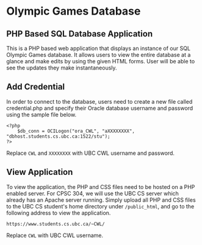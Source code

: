 # Olympic Games Database

## PHP Based SQL Database Application

This is a PHP based web application that displays an instance of our SQL Olympic Games database. It allows users to view the entire database at a glance and make edits by using the given HTML forms. User will be able to see the updates they make instantaneously. 

## Add Credential

In order to connect to the database, users need to create a new file called credential.php and specify their Oracle database username and password using the sample file below. 

```
<?php
    $db_conn = OCILogon("ora_CWL", "aXXXXXXXX", "dbhost.students.cs.ubc.ca:1522/stu");
?>
```

Replace `CWL` and `XXXXXXXX` with UBC CWL username and password. 

## View Application

To view the application, the PHP and CSS files need to be hosted on a PHP enabled server. For CPSC 304, we will use the UBC CS server which already has an Apache server running. Simply upload all PHP and CSS files to the UBC CS student's home directory under `/public_html`, and go to the following address to view the application.

```
https://www.students.cs.ubc.ca/~CWL/
```

Replace `CWL` with UBC CWL username. 
